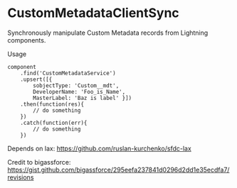 # CustomMetadataClientSync
Synchronously manipulate Custom Metadata records from Lightning components.

Usage
```
component
    .find('CustomMetadataService')
    .upsert([{
        sobjectType: 'Custom__mdt',
        DeveloperName: 'Foo_is_Name',
        MasterLabel: 'Baz is label' }])
    .then(function(res){
        // do something
    })
    .catch(function(err){
        // do something
    })
```

Depends on lax: https://github.com/ruslan-kurchenko/sfdc-lax

Credit to bigassforce: https://gist.github.com/bigassforce/295eefa237841d0296d2dd1e35ecdfa7/revisions